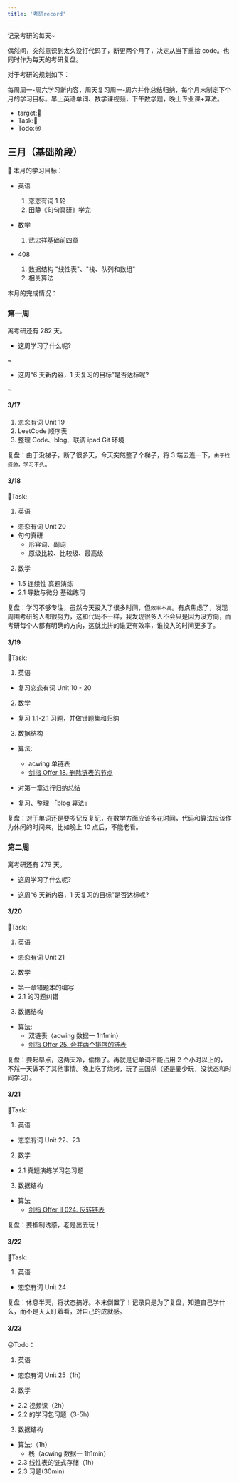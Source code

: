 ```yaml
---
title: '考研record'
---
```


记录考研的每天~

偶然间，突然意识到太久没打代码了，断更两个月了，决定从当下重拾 code。也同时作为每天的考研复盘。

对于考研的规划如下：

每周周一-周六学习新内容，周天复习周一-周六并作总结归纳，每个月末制定下个月的学习目标。早上英语单词、数学课视频，下午数学题，晚上专业课+算法。

- target:💯
- Task:💪
- Todo:😜

## 三月（基础阶段）

💯 本月的学习目标：

- 英语

  1.  恋恋有词 1 轮
  2.  田静《句句真研》学完

- 数学

  1.  武忠祥基础前四章

- 408

  1.  数据结构 "线性表"、"栈、队列和数组"
  2.  相关算法

本月的完成情况：

### 第一周

离考研还有 282 天。

- 这周学习了什么呢?

~

- 这周“6 天新内容，1 天复习的目标”是否达标呢?

~

#### 3/17

1. 恋恋有词 Unit 19
2. LeetCode 顺序表
3. 整理 Code、blog、联调 ipad Git 环境

复盘：由于没梯子，断了很多天，今天突然整了个梯子，将 3 端去连一下，`由于找资源，学习不久`。

#### 3/18

💪Task:

1. 英语

- 恋恋有词 Unit 20
- 句句真研
  - 形容词、副词
  - 原级比较、比较级、最高级

2. 数学

- 1.5 连续性 真题演练
- 2.1 导数与微分 基础练习

复盘：学习不够专注，虽然今天投入了很多时间，但`效率不高`。有点焦虑了，发现周围考研的人都很努力，这和代码不一样，我发现很多人不会只是因为没方向，而考研每个人都有明确的方向，这就比拼的谁更有效率，谁投入的时间更多了。

#### 3/19

💪Task:

1. 英语

- 复习恋恋有词 Unit 10 - 20

2. 数学

- 复习 1.1-2.1 习题，并做错题集和归纳

3. 数据结构

- 算法:

  - acwing 单链表
  - [剑指 Offer 18. 删除链表的节点](https://leetcode.cn/problems/shan-chu-lian-biao-de-jie-dian-lcof/description/)

- 对第一章进行归纳总结
- 复习、整理 「blog 算法」

复盘：对于单词还是要多记反复记，在数学方面应该多花时间，代码和算法应该作为休闲的时间来，比如晚上 10 点后，不能老看。

### 第二周

离考研还有 279 天。

- 这周学习了什么呢?

- 这周“6 天新内容，1 天复习的目标”是否达标呢?

#### 3/20

💪Task:

1. 英语

- 恋恋有词 Unit 21

2. 数学

- 第一章错题本的编写
- 2.1 的习题纠错

3. 数据结构

- 算法:
  - 双链表（acwing 数据一 1h1min）
  - [剑指 Offer 25. 合并两个排序的链表](https://leetcode.cn/problems/he-bing-liang-ge-pai-xu-de-lian-biao-lcof/)

复盘：要起早点，这两天冷，偷懒了。再就是记单词不能占用 2 个小时以上的，不然一天做不了其他事情。晚上吃了烧烤，玩了三国杀（还是要少玩，没状态和时间学习）。

#### 3/21

💪Task:

1. 英语

- 恋恋有词 Unit 22、23

2. 数学

- 2.1 真题演练学习包习题

3. 数据结构

- 算法
  - [剑指 Offer II 024. 反转链表](https://leetcode.cn/problems/UHnkqh/)

复盘：要抵制诱惑，老是出去玩！

#### 3/22

💪Task:

1. 英语

- 恋恋有词 Unit 24

复盘：休息半天，将状态搞好。本末倒置了！记录只是为了复盘，知道自己学什么，而不是天天盯着看，对自己的成就感。

#### 3/23

😜Todo：

1. 英语

- 恋恋有词 Unit 25（1h）

2. 数学

- 2.2 视频课（2h）
- 2.2 的学习包习题（3-5h）

3. 数据结构

- 算法:（1h）
  - 栈（acwing 数据一 1h1min）
- 2.3 线性表的链式存储（1h）
- 2.3 习题(30min)



